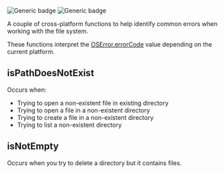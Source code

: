 ![Generic badge](https://img.shields.io/badge/status-draft-error.svg)
![Generic badge](https://img.shields.io/badge/testing_on-Win_|_Mac_|_Linux-blue.svg)


A couple of cross-platform functions to help identify common errors when 
working with the file system.

These functions interpret the 
[OSError.errorCode](https://api.dart.dev/stable/dart-io/OSError/errorCode.html) 
value depending on the current platform.

## isPathDoesNotExist

Occurs when:
- Trying to open a non-existent file in existing directory
- Trying to open a file in a non-existent directory
- Trying to create a file in a non-existent directory
- Trying to list a non-existent directory
  

## isNotEmpty

Occurs when you try to delete a directory but it contains files.